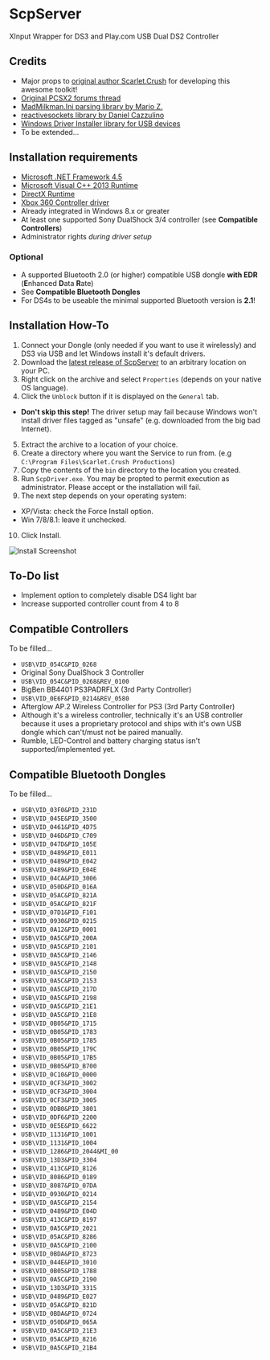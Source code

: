 # ScpServer
XInput Wrapper for DS3 and Play.com USB Dual DS2 Controller

## Credits
 * Major props to [original author Scarlet.Crush](http://forums.pcsx2.net/User-Scarlet-Crush) for developing this awesome toolkit!
 * [Original PCSX2 forums thread](http://forums.pcsx2.net/Thread-XInput-Wrapper-for-DS3-and-Play-com-USB-Dual-DS2-Controller)
 * [MadMilkman.Ini parsing library by Mario Z.](https://github.com/MarioZ/MadMilkman.Ini)
 * [reactivesockets library by Daniel Cazzulino](https://github.com/clariuslabs/reactivesockets)
 * [Windows Driver Installer library for USB devices](https://github.com/pbatard/libwdi)
 * To be extended...

## Installation requirements
 * [Microsoft .NET Framework 4.5](https://www.microsoft.com/en-US/download/details.aspx?id=42642)
 * [Microsoft Visual C++ 2013 Runtime](https://www.microsoft.com/en-US/download/details.aspx?id=40784)
 * [DirectX Runtime](https://www.microsoft.com/en-US/download/details.aspx?id=35)
 * [Xbox 360 Controller driver](https://www.microsoft.com/hardware/en-US/d/xbox-360-controller-for-windows)
  * Already integrated in Windows 8.x or greater
 * At least one supported Sony DualShock 3/4 controller (see **Compatible Controllers**)
 * Administrator rights *during driver setup*

### Optional
 * A supported Bluetooth 2.0 (or higher) compatible USB dongle **with EDR** (**E**nhanced **D**ata **R**ate)
  * See **Compatible Bluetooth Dongles**
 * For DS4s to be useable the minimal supported Bluetooth version is **2.1**!

## Installation How-To
1. Connect your Dongle (only needed if you want to use it wirelessly) and DS3 via USB and let Windows install it's default drivers.
2. Download the [latest release of ScpServer](https://github.com/nefarius/ScpServer/releases/latest) to an arbitrary location on your PC.
3. Right click on the archive and select `Properties` (depends on your native OS language).
4. Click the `Unblock` button if it is displayed on the `General` tab.
 - **Don't skip this step!** The driver setup may fail because Windows won't install driver files tagged as "unsafe" (e.g. downloaded from the big bad Internet).
5. Extract the archive to a location of your choice.
6. Create a directory where you want the Service to run from. (e.g `C:\Program Files\Scarlet.Crush Productions`)
7. Copy the contents of the `bin` directory to the location you created.
8. Run `ScpDriver.exe`. You may be propted to permit execution as administrator. Please accept or the installation will fail.
9. The next step depends on your operating system:
 - XP/Vista: check the Force Install option.
 - Win 7/8/8.1: leave it unchecked.
10. Click Install.

![Install Screenshot](http://nefarius.at/wp-content/uploads/2015/07/30-07-_2015_14-58-03.png "Install Screenshot")

## To-Do list
 * Implement option to completely disable DS4 light bar
 * Increase supported controller count from 4 to 8

## Compatible Controllers
To be filled...
 * `USB\VID_054C&PID_0268`
  * Original Sony DualShock 3 Controller
 * `USB\VID_054C&PID_0268&REV_0100`
  * BigBen BB4401 PS3PADRFLX (3rd Party Controller)
 * `USB\VID_0E6F&PID_0214&REV_0580`
  * Afterglow AP.2 Wireless Controller for PS3 (3rd Party Controller)
  * Although it's a wireless controller, technically it's an USB controller because it uses a proprietary protocol and ships with it's own USB dongle which can't/must not be paired manually.
  * Rumble, LED-Control and battery charging status isn't supported/implemented yet.

## Compatible Bluetooth Dongles
To be filled...
 * `USB\VID_03F0&PID_231D`
 * `USB\VID_045E&PID_3500`
 * `USB\VID_0461&PID_4D75`
 * `USB\VID_046D&PID_C709`
 * `USB\VID_047D&PID_105E`
 * `USB\VID_0489&PID_E011`
 * `USB\VID_0489&PID_E042`
 * `USB\VID_0489&PID_E04E`
 * `USB\VID_04CA&PID_3006`
 * `USB\VID_050D&PID_016A`
 * `USB\VID_05AC&PID_821A`
 * `USB\VID_05AC&PID_821F`
 * `USB\VID_07D1&PID_F101`
 * `USB\VID_0930&PID_0215`
 * `USB\VID_0A12&PID_0001`
 * `USB\VID_0A5C&PID_200A`
 * `USB\VID_0A5C&PID_2101`
 * `USB\VID_0A5C&PID_2146`
 * `USB\VID_0A5C&PID_2148`
 * `USB\VID_0A5C&PID_2150`
 * `USB\VID_0A5C&PID_2153`
 * `USB\VID_0A5C&PID_217D`
 * `USB\VID_0A5C&PID_2198`
 * `USB\VID_0A5C&PID_21E1`
 * `USB\VID_0A5C&PID_21E8`
 * `USB\VID_0B05&PID_1715`
 * `USB\VID_0B05&PID_1783`
 * `USB\VID_0B05&PID_1785`
 * `USB\VID_0B05&PID_179C`
 * `USB\VID_0B05&PID_17B5`
 * `USB\VID_0B05&PID_B700`
 * `USB\VID_0C10&PID_0000`
 * `USB\VID_0CF3&PID_3002`
 * `USB\VID_0CF3&PID_3004`
 * `USB\VID_0CF3&PID_3005`
 * `USB\VID_0DB0&PID_3801`
 * `USB\VID_0DF6&PID_2200`
 * `USB\VID_0E5E&PID_6622`
 * `USB\VID_1131&PID_1001`
 * `USB\VID_1131&PID_1004`
 * `USB\VID_1286&PID_2044&MI_00`
 * `USB\VID_13D3&PID_3304`
 * `USB\VID_413C&PID_8126` 
 * `USB\VID_8086&PID_0189`
 * `USB\VID_8087&PID_07DA`
 * `USB\VID_0930&PID_0214`
 * `USB\VID_0A5C&PID_2154`
 * `USB\VID_0489&PID_E04D`
 * `USB\VID_413C&PID_8197`
 * `USB\VID_0A5C&PID_2021`
 * `USB\VID_05AC&PID_8286`
 * `USB\VID_0A5C&PID_2100`
 * `USB\VID_0BDA&PID_8723`
 * `USB\VID_044E&PID_3010`
 * `USB\VID_0B05&PID_1788`
 * `USB\VID_0A5C&PID_2190`
 * `USB\VID_13D3&PID_3315`
 * `USB\VID_0489&PID_E027`
 * `USB\VID_05AC&PID_821D`
 * `USB\VID_0BDA&PID_0724`
 * `USB\VID_050D&PID_065A`
 * `USB\VID_0A5C&PID_21E3`
 * `USB\VID_05AC&PID_8216`
 * `USB\VID_0A5C&PID_21B4`


